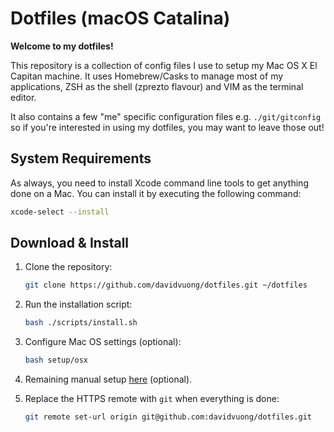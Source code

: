 # Dotfiles (macOS Catalina)

**Welcome to my dotfiles!**

This repository is a collection of config files I use to setup my Mac OS X El Capitan machine. It uses Homebrew/Casks to manage most of my applications, ZSH as the shell (zprezto flavour) and VIM as the terminal editor.

It also contains a few "me" specific configuration files e.g. `./git/gitconfig` so if you're interested in using my dotfiles, you may want to leave those out!

## System Requirements

As always, you need to install Xcode command line tools to get anything done on a Mac. You can install it by executing the following command:

```bash
xcode-select --install
```

## Download & Install

1. Clone the repository:

    ```bash
    git clone https://github.com/davidvuong/dotfiles.git ~/dotfiles
    ```

1. Run the installation script:

    ```bash
    bash ./scripts/install.sh
    ```

1. Configure Mac OS settings (optional):

    ```bash
    bash setup/osx
    ```

1. Remaining manual setup [here](setup-manual/README.md) (optional).

1. Replace the HTTPS remote with `git` when everything is done:

    ```bash
    git remote set-url origin git@github.com:davidvuong/dotfiles.git
    ```
